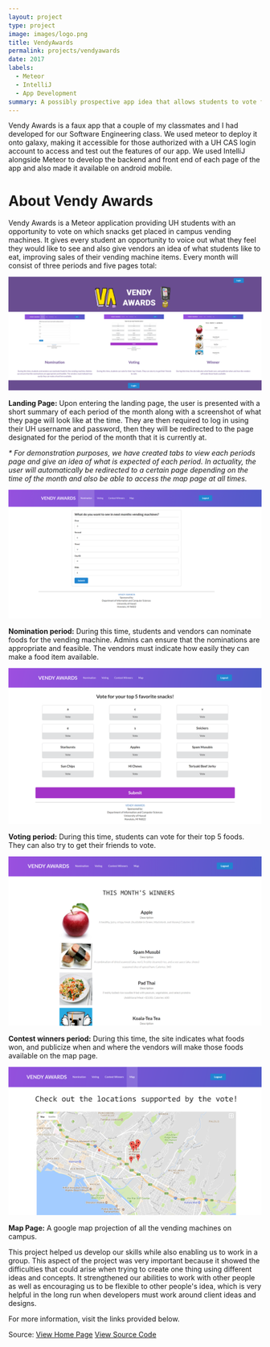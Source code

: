 ```yaml
---
layout: project
type: project
image: images/logo.png
title: VendyAwards
permalink: projects/vendyawards
date: 2017
labels:
  - Meteor
  - IntelliJ
  - App Development
summary: A possibly prospective app idea that allows students to vote for what they would like to see in the UH vending machines every month.
---
```


<p>
  Vendy Awards is a faux app that a couple of my classmates and I had developed for our Software Engineering class. We used meteor to deploy it onto galaxy, making it accessible for those authorized with a UH CAS login account to access and test out the features of our app. We used IntelliJ alongside Meteor to develop the backend and front end of each page of the app and also made it available on android mobile.
</p>

<h1>About Vendy Awards</h1>

<p>
Vendy Awards is a Meteor application providing UH students with an opportunity to vote on which snacks get placed in campus vending machines. It gives every student an opportunity to voice out what they feel they would like to see and also give vendors an idea of what students like to eat, improving sales of their vending machine items. Every month will consist of three periods and five pages total:
</p>

<img class="ui image" src="../images/VAlanding.png" >
<p>
  <b>Landing Page:</b> Upon entering the landing page, the user is presented with a short summary of each period of the month along with a screenshot of what they page will look like at the time. They are then required to log in using their UH username and password, then they will be redirected to the page designated for the period of the month that it is currently at. 
</p>

<p>
<i> * For demonstration purposes, we have created tabs to view each periods page and give an idea of what is expected of each period. In actuality, the user will automatically be redirected to a certain page depending on the time of the month and also be able to access the map page at all times.</i>
</p>

<img class="ui image" src="../images/VAnomination.png" >
<p>
  <b>Nomination period:</b> During this time, students and vendors can nominate foods for the vending machine. Admins can ensure that the nominations are appropriate and feasible. The vendors must indicate how easily they can make a food item available.
</p>

<img class="ui image" src="../images/VAvoting.png" >
<p>
  <b>Voting period:</b> During this time, students can vote for their top 5 foods. They can also try to get their friends to vote.
</p>

<img class="ui image" src="../images/VAcontestwinners.png" >
<p>
  <b>Contest winners period:</b> During this time, the site indicates what foods won, and publicize when and where the vendors will make those foods available on the map page.
</p>

<img class="ui image" src="../images/VAmap.png" >
<p>
  <b>Map Page:</b> A google map projection of all the vending machines on campus.
</p>

<p>
This project helped us develop our skills while also enabling us to work in a group. This aspect of the project was very important because it showed the difficulties that could arise when trying to create one thing using different ideas and concepts. It strengthened our abilities to work with other people as well as encouraging us to be flexible to other people's idea, which is very helpful in the long run when developers must work around client ideas and designs.
</p>

<p>
For more information, visit the links provided below.
</p>

Source: 
  <a href="https://vendyawards.github.io"><i class="github alternate icon"></i>View Home Page</a>
  <a href="https://github.com/vendyawards/vendyawards"><i class="github square icon"></i>View Source Code</a>
